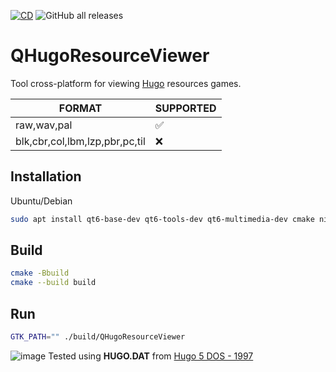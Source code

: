 [![CD](https://github.com/humbertodias/QHugoResourceViewer/actions/workflows/cd.yml/badge.svg)](https://github.com/humbertodias/QHugoResourceViewer/actions/workflows/cd.yml)
![GitHub all releases](https://img.shields.io/github/downloads/humbertodias/QHugoResourceViewer/total)


# QHugoResourceViewer

Tool cross-platform for viewing [Hugo](https://en.wikipedia.org/wiki/List_of_Hugo_video_games) resources games.

| FORMAT | SUPPORTED |
|--------|-----------|
| raw,wav,pal    | ✅        |
| blk,cbr,col,lbm,lzp,pbr,pc,til    | ❌        |


## Installation

Ubuntu/Debian

```bash
sudo apt install qt6-base-dev qt6-tools-dev qt6-multimedia-dev cmake ninja-build
```

## Build
```bash
cmake -Bbuild
cmake --build build
```
## Run

```bash
GTK_PATH="" ./build/QHugoResourceViewer
```

![image](https://github.com/user-attachments/assets/82119de7-8e6d-40a1-bcf9-079984ee071c)
Tested using **HUGO.DAT** from [Hugo 5 DOS - 1997](https://www.myabandonware.com/game/hugo-5-tqc)
